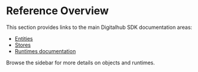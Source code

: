 
# Reference Overview

This section provides links to the main Digitalhub SDK documentation areas:

- [Entities](./objects/entities.md)
- [Stores](./objects/stores.md)
- [Runtimes documentation](./runtimes/runtimes.md)

Browse the sidebar for more details on objects and runtimes.
